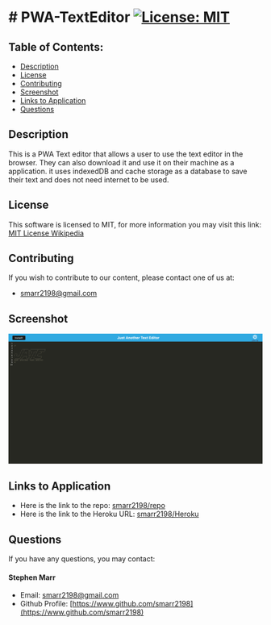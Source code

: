 # # PWA-TextEditor [![License: MIT](https://img.shields.io/badge/License-MIT-yellow.svg)](https://opensource.org/licenses/MIT)

## Table of Contents:

- [Description](./README.md#description)
- [License](./README.md#license)
- [Contributing](./README.md#contributing)
- [Screenshot](./README.md#screenshot)
- [Links to Application](./README.md#links-to-application)
- [Questions](./README.md#questions)

## Description

This is a PWA Text editor that allows a user to use the text editor in the browser. They can also download it and use it on their machine as a application. it uses indexedDB and cache storage as a database to save their text and does not need internet to be used.

## License

This software is licensed to MIT, for more information you may visit this link:
[MIT License Wikipedia](https://en.wikipedia.org/wiki/MIT_License)

## Contributing

If you wish to contribute to our content, please contact one of us at:

- smarr2198@gmail.com

## Screenshot

![Portfolio About Me page that has a section about me with a picture. and a featured project with a button that can take you to projects page. ](./client/src/images/pwa-textEdit.png)

## Links to Application

- Here is the link to the repo: [smarr2198/repo](https://github.com/smarr2198/PWA-TextEditor)
- Here is the link to the Heroku URL: [smarr2198/Heroku](https://pwa-text-editor-smarr2198.herokuapp.com/)

## Questions

If you have any questions, you may contact:

#### Stephen Marr

- Email: smarr2198@gmail.com
- Github Profile: [https://www.github.com/smarr2198](https://www.github.com/smarr2198)
